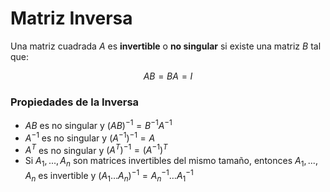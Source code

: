 # Matriz Inversa
Una matriz cuadrada $A$ es **invertible** o **no singular** si existe una matriz $B$ tal que:

$$
AB = BA = I
$$

### Propiedades de la Inversa
- $AB$ es no singular y $(AB)^{-1} = B^{-1}A^{-1}$
- $A^{-1}$ es no singular y $(A^{-1})^{-1} = A$
- $A^{T}$ es no singular y $(A^T)^{-1} = (A^{-1})^T$
- Si $A_1,...,A_n$ son matrices invertibles del mismo tamaño, entonces $A_1,...,A_n$ es invertible y $(A_1 \dots A_n)^{-1} = A_n^{-1} \dots A_1^{-1}$  